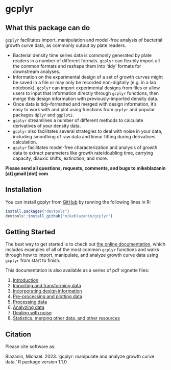 
<!-- README.md is generated from README.Rmd. Please edit that file -->
<!--
You'll still need to render `README.Rmd` regularly, to keep `README.md` up-to-date. `devtools::build_readme()` is handy for this. You could also use GitHub Actions to re-render `README.Rmd` every time you push. An example workflow can be found here: <https://github.com/r-lib/actions/tree/v1/examples>.

You can also embed plots in R chunks. In that case, don't forget to commit and push the resulting figure files, so they display on GitHub and CRAN.
-->

# gcplyr

<!-- badges: start -->
<!-- badges: end -->

## What this package can do

`gcplyr` facilitates import, manipulation and model-free analysis of
bacterial growth curve data, as commonly output by plate readers.

- Bacterial density time series data is commonly generated by plate
  readers in a number of different formats. `gcplyr` can flexibly import
  all the common formats and reshape them into ‘tidy’ formats for
  downstream analyses.
- Information on the experimental design of a set of growth curves might
  be saved in a file or may only be recorded non-digitally (e.g. in a
  lab notebook). `gcplyr` can import experimental designs from files or
  allow users to input that information directly through `gcplyr`
  functions, then merge this design information with previously-imported
  density data.
- Once data is tidy-formatted and merged with design information, it’s
  easy to work with and plot using functions from `gcplyr` and popular
  packages `dplyr` and `ggplot2`.
- `gcplyr` streamlines a number of different methods to calculate
  derivatives of your density data.
- `gcplyr` also facilitates several strategies to deal with noise in
  your data, including smoothing of raw data and linear fitting during
  derivatives calculation.
- `gcplyr` facilitates model-free characterization and analysis of
  growth data to extract parameters like growth rate/doubling time,
  carrying capacity, diauxic shifts, extinction, and more.

**Please send all questions, requests, comments, and bugs to
mikeblazanin \[at\] gmail \[dot\] com**

## Installation

You can install gcplyr from
[GitHub](https://github.com/mikeblazanin/gcplyr/) by running the
following lines in R:

``` r
install.packages("devtools")
devtools::install_github("mikeblazanin/gcplyr")
```

## Getting Started

The best way to get started is to check out [the online
documentation](https://mikeblazanin.github.io/gcplyr/), which includes
examples of all of the most common `gcplyr` functions and walks through
how to import, manipulate, and analyze growth curve data using `gcplyr`
from start to finish.

This documentation is also available as a series of pdf vignette files:

1.  [Introduction](https://github.com/mikeblazanin/gcplyr/blob/master/vignettes/gcplyr.pdf)
2.  [Importing and transforming
    data](https://github.com/mikeblazanin/gcplyr/blob/master/vignettes/import_transform.pdf)
3.  [Incorporating design
    information](https://github.com/mikeblazanin/gcplyr/blob/master/vignettes/incorporate_designs.pdf)
4.  [Pre-processing and plotting
    data](https://github.com/mikeblazanin/gcplyr/blob/master/vignettes/preprocess_plot.pdf)
5.  [Processing
    data](https://github.com/mikeblazanin/gcplyr/blob/master/vignettes/process.pdf)
6.  [Analyzing
    data](https://github.com/mikeblazanin/gcplyr/blob/master/vignettes/analyze.pdf)
7.  [Dealing with
    noise](https://github.com/mikeblazanin/gcplyr/blob/master/vignettes/noise.pdf)
8.  [Statistics, merging other data, and other
    resources](https://github.com/mikeblazanin/gcplyr/blob/master/vignettes/conclusion.pdf)

## Citation

Please cite software as:

Blazanin, Michael. 2023. ‘gcplyr: manipulate and analyze growth curve
data.’ R package version 1.1.0
